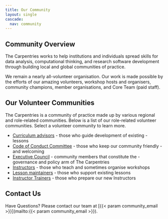```yaml
---
title: Our Community
layout: single
cascade:
  nav: community
---
```


## Community Overview

The Carpentries works to help institutions and individuals spread skills for data analysis, computational thinking, and research software development through building local and global communities of practice.

We remain a nearly all-volunteer organisation. Our work is made possible by the efforts of our amazing volunteers, workshop hosts and organisers, community champions, member organisations, and Core Team (paid staff).

## Our Volunteer Communities

The Carpentries is a community of practice made up by various regional and role-related communities. Below is a list of our role-related volunteer communities. Select a volunteer community to learn more.

- [Curriculum advisors](/community/curriculum_advisors/) - those who guide development of existing - lessons
- [Code of Conduct Committee](/community/coc_ctte) - those who keep our community friendly - and welcoming
- [Executive Council](/about-us/governance/) - community members that constitute the - governance and policy arm of The Carpentries
- [Instructors](/community/instructors) - those who teach and sometimes organise workshops
- [Lesson maintainers](/community/maintainers) - those who support existing lessons
- [Instructor Trainers](/community/instructor-trainers) - those who prepare our new Instructors


## Contact Us
Have Questions? Please contact our team at [{{< param community_email >}}](mailto:{{< param community_email >}}).
